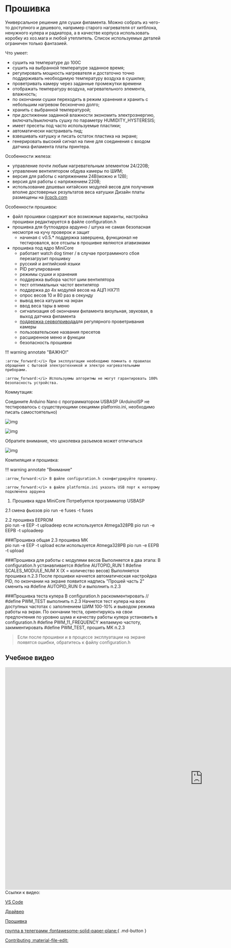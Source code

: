 # Прошивка

Универсальное решение для сушки филамента. Можно собрать из чего-то доступного и дешевого, например старого нагревателя от хитблока, ненужного кулера и радиатора, а в качестве корпуса использовать коробку из хоз.мага и любой утеплитель. Список используемых деталей ограничен только фантазией.

Что умеет:
- сушить на температуре до 100С 
- сушить на выбранной температуре заданное время;
- регулировать мощность нагревателя и достаточно точно поддерживать необходимую температуру воздуха в сушилке;
- проветривать камеру через заданные промежутки времени
- отображать температуру воздуха, нагревательного элемента, влажность; 
- по окончании сушки переходить в режим хранения и хранить с небольшим нагревом бесконечно долго;
- хранить с выбранной температурой;
- при достижении заданной влажности экономить электроэнергию, включать/выключать сушку по параметру HUMIDITY_HYSTERESIS;
- имеет пресеты под часто используемые пластики;
- автоматически настраивать пид;
- взвешивать катушку и писать остаток пластика на экране;
- генерировать высокий сигнал на пине для соединения с входом датчика филамента платы принтера.

Особенности железа:
- управление почти любым нагревательным элементом 24/220В;
- управление вентилятором обдува камеры по ШИМ;
- версия для работы с напряжением 24В(можно и 12В);
- версия для работы с напряжением 220В;
- использование дешевых китайских модулей весов для получения вполне достоверных результатов веса катушки
Дизайн платы размещены на [jlcpcb.com](https://oshwlab.com/svet_team/idryer)


Особенности прошивок:
- файл прошивки содержит все возможные варианты, настройка прошивки редактируется в файле configuration.h
- прошивка для бутлоадера ардуино / штука не самая безопасная несмотря на кучу проверок и защит
  - начиная с v0.5.* поддержка завершена, функционал не тестировался, все отсылы в прошивке являются атавизмами
- прошивка под ядро MiniCore
  - работает watch dog timer / в случае программного cбоя перезагрузит прошивку
  - русский и английский языки
  - PID регулирование
  - режимы сушки и хранения
  - поддержка выбора частот шим вентилятора
  - тест оптимальных частот вентилятор
  - поддержка до 4х модулей весов на АЦП HX711
  - опрос весов 10 и 80 раз в секунду
  - вывод веса катушек на экран
  - ввод веса тары в меню
  - сигнализация об окончании филамента визульная, звуковая, в выход датчика филамента
  - [поддержка сервопривода](https://t.me/iDryer/361)для регулярного проветривания камеры
  - пользовательские названия пресетов
  - расширенное меню и функции
  - безопасность прошивки
  
!!! warning annotate "ВАЖНО!"

    :arrow_forward:</i> При эксплуатации необходимо помнить о правилах обращения с бытовой электротехникой и электро нагревательными приборами. 

    :arrow_forward:</i> Используемы алгоритмы не могут гарантировать 100% безопасность устройства.
    


Коммутация:

Соедините Arduino Nano с программатором USBASP
(ArduinoISP не тестировалось с существующими секциями platfornio.ini, необходимо писать самостоятельно) 
<!-- https://raw.githubusercontent.com/pavluchenkor/iDryerController/master/src_isp/pins.png -->
![img](https://raw.githubusercontent.com/pavluchenkor/iDryerController/master/src_isp/pins.png)

![img](https://raw.githubusercontent.com/pavluchenkor/iDryerController/master/src_isp/usbasp10.jpg)

Обратите внимание, что цоколевка разъемов может отличаться

![img](https://raw.githubusercontent.com/pavluchenkor/iDryerController/master/src_isp/img001.png)

Компиляция и прошивка:

!!! warning annotate "Внимание"

    :arrow_forward:</i> В файле configuration.h сконфигурируйте прошивку.
    
    :arrow_forward:</i> в файле platformio.ini указать USB порт к которому подключена ардуина


1. Прошивка ядра MiniCore
Потребуется программатор USBASP

2.1 смена фьюзов
    pio run -e fuses -t fuses

2.2 прошивка EEPROM<br>
    pio run -e EEP -t uploadeep
    если используется Atmega328PB
    pio run -e EEPB -t uploadeep

###Прошивка общая
2.3 прошивка МК<br>
    pio run -e EEP -t upload
    если используется Atmega328PB
    pio run -e EEPB -t upload 

###Прошивка для работы с модулями весов
Выполняется в два этапа:
В configuration.h устанавливается
#define AUTOPID_RUN 1
#define SCALES_MODULE_NUM Х (Х = количество весов)
Выполняется прошивка п.2.3
После прошивки начнется автоматическая настройдка PID, по окончании на экране появится надпись "Прошей часть 2"
сменить на #define AUTOPID_RUN 0
и выполнить п.2.3

###Прошивка теста кулера
В configuration.h раскомментировать // #define PWM_TEST
выполнить п.2.3
Начнется тест кулера на всех доступных частотах с заполнением ШИМ 100-10% и выводом режима работы на экран. По окнчании теста, ориентируясь на свои предпочтения по уровню шума и качеству работы кулера установить в configuration.h #define PWM_11_FREQUENCY желаемую частоту,  закмментировать #define PWM_TEST, прошить МК п.2.3


> Если после прошивки и в процессе эксплуатации на экране появятся ошибки, обратитесь к файлу configuration.h

## Учебное видео
<div class="video-wrapper">
  <iframe width="1280" height="720" src="https://www.youtube.com/embed/psw30jXlxPQ" frameborder="0" allowfullscreen></iframe>
</div>
Ссылки к видео:

[VS Code](https://code.visualstudio.com/Download)

[Драйвер](https://zadig.akeo.ie/)

[Прошивка](https://github.com/pavluchenkor/iDryerController)


[группа в телеграмм :fontawesome-solid-paper-plane:](https://t.me/iDryer){ .md-button }

[Contributing :material-file-edit:](https://github.com/pavluchenkor/iDryerController)
